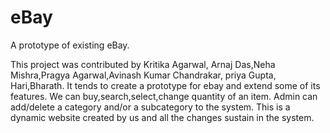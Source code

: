 # eBay
A prototype of existing eBay.


This project was contributed by Kritika Agarwal, Arnaj Das,Neha Mishra,Pragya Agarwal,Avinash Kumar Chandrakar, priya Gupta, Hari,Bharath.
It tends to create a prototype for ebay and extend some of its features. We can buy,search,select,change quantity of an item.
Admin can add/delete a category and/or a subcategory to the system. This is a dynamic website created by us and all the changes sustain in the system.
